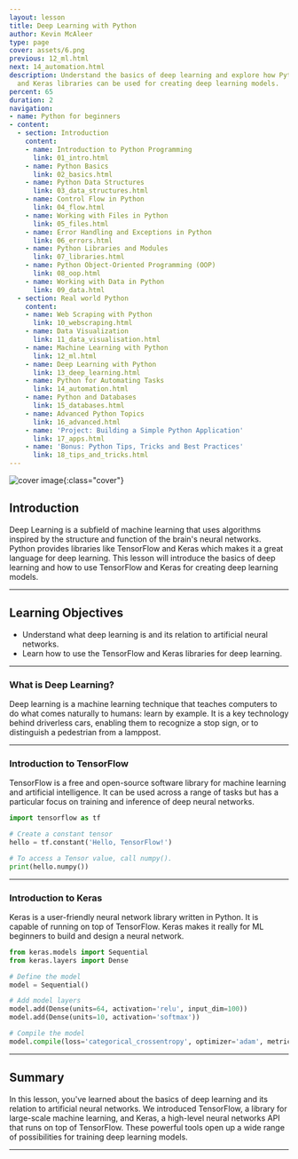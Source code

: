 ```yaml
---
layout: lesson
title: Deep Learning with Python
author: Kevin McAleer
type: page
cover: assets/6.png
previous: 12_ml.html
next: 14_automation.html
description: Understand the basics of deep learning and explore how Python's TensorFlow
  and Keras libraries can be used for creating deep learning models.
percent: 65
duration: 2
navigation:
- name: Python for beginners
- content:
  - section: Introduction
    content:
    - name: Introduction to Python Programming
      link: 01_intro.html
    - name: Python Basics
      link: 02_basics.html
    - name: Python Data Structures
      link: 03_data_structures.html
    - name: Control Flow in Python
      link: 04_flow.html
    - name: Working with Files in Python
      link: 05_files.html
    - name: Error Handling and Exceptions in Python
      link: 06_errors.html
    - name: Python Libraries and Modules
      link: 07_libraries.html
    - name: Python Object-Oriented Programming (OOP)
      link: 08_oop.html
    - name: Working with Data in Python
      link: 09_data.html
  - section: Real world Python
    content:
    - name: Web Scraping with Python
      link: 10_webscraping.html
    - name: Data Visualization
      link: 11_data_visualisation.html
    - name: Machine Learning with Python
      link: 12_ml.html
    - name: Deep Learning with Python
      link: 13_deep_learning.html
    - name: Python for Automating Tasks
      link: 14_automation.html
    - name: Python and Databases
      link: 15_databases.html
    - name: Advanced Python Topics
      link: 16_advanced.html
    - name: 'Project: Building a Simple Python Application'
      link: 17_apps.html
    - name: 'Bonus: Python Tips, Tricks and Best Practices'
      link: 18_tips_and_tricks.html
---
```



![cover image]({{page.cover}}){:class="cover"}

## Introduction

Deep Learning is a subfield of machine learning that uses algorithms inspired by the structure and function of the brain's neural networks. Python provides libraries like TensorFlow and Keras which makes it a great language for deep learning. This lesson will introduce the basics of deep learning and how to use TensorFlow and Keras for creating deep learning models.

---

## Learning Objectives

- Understand what deep learning is and its relation to artificial neural networks.
- Learn how to use the TensorFlow and Keras libraries for deep learning.

---

### What is Deep Learning?

Deep learning is a machine learning technique that teaches computers to do what comes naturally to humans: learn by example. It is a key technology behind driverless cars, enabling them to recognize a stop sign, or to distinguish a pedestrian from a lamppost.

---

### Introduction to TensorFlow

TensorFlow is a free and open-source software library for machine learning and artificial intelligence. It can be used across a range of tasks but has a particular focus on training and inference of deep neural networks.

```python
import tensorflow as tf

# Create a constant tensor
hello = tf.constant('Hello, TensorFlow!')

# To access a Tensor value, call numpy().
print(hello.numpy())
```

---

### Introduction to Keras

Keras is a user-friendly neural network library written in Python. It is capable of running on top of TensorFlow. Keras makes it really for ML beginners to build and design a neural network.

```python
from keras.models import Sequential
from keras.layers import Dense

# Define the model
model = Sequential()

# Add model layers
model.add(Dense(units=64, activation='relu', input_dim=100))
model.add(Dense(units=10, activation='softmax'))

# Compile the model
model.compile(loss='categorical_crossentropy', optimizer='adam', metrics=['accuracy'])
```

---

## Summary

In this lesson, you've learned about the basics of deep learning and its relation to artificial neural networks. We introduced TensorFlow, a library for large-scale machine learning, and Keras, a high-level neural networks API that runs on top of TensorFlow. These powerful tools open up a wide range of possibilities for training deep learning models.

---
